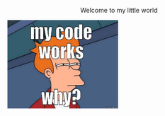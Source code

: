 <p align="center">Welcome to my little world<p>
<img align="center" width="250" height="200" src="imgs/code_works.jpg">

